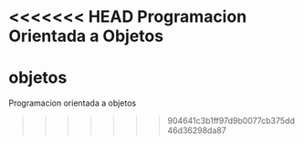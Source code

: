 <<<<<<< HEAD
Programacion Orientada a Objetos
=======
objetos
=======

Programacion orientada a objetos
>>>>>>> 904641c3b1ff97d9b0077cb375dd46d36298da87
